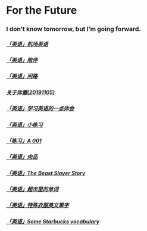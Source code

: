 

# For the Future

### I don’t know tomorrow, but I’m going forward.

##### [「英语」机场英语](/20191110.html)

##### [「英语」陪伴](/20191108.html)

##### [「英语」问路](/20191107.html)

##### [关于体重(20191105)](/20191105.html)

##### [「英语」学习英语的一点体会](/20191103.html)

##### [「英语」小练习](/20191101.html)

##### [「练习」A 001](/20191026.html)

##### [「英语」肉品](/20191022.html)

##### [「英语」The Beast Slayer Story ](/20191021.html)

##### [「英语」超市里的单词 ](/20191020.html)

##### [「英语」特殊衣服英文單字](/20191019.html)

##### [ 「英语」Some Starbucks vocabulary ](/20191017.html)

